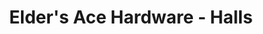 ---
title: "Elder's Ace Hardware - Halls"
url: /knoxville/elders-ace-hardware-halls/
shop: hardware
---